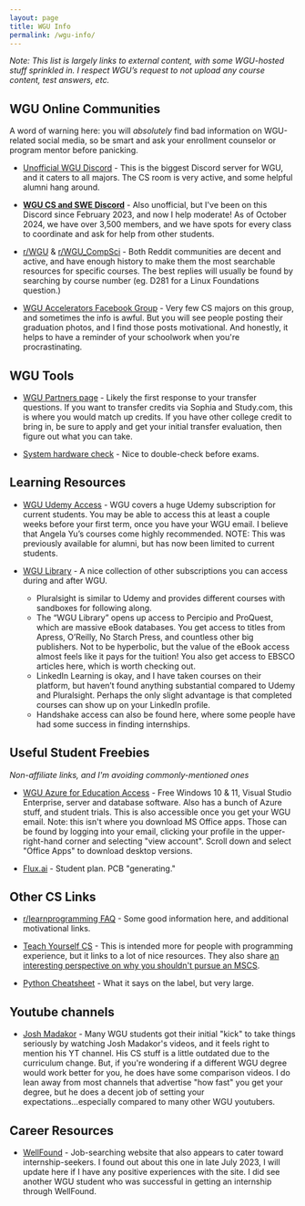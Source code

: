 ```yaml
---
layout: page
title: WGU Info
permalink: /wgu-info/
---
```


*Note: This list is largely links to external content, with some WGU-hosted stuff sprinkled in. I respect WGU’s request to not upload any course content, test answers, etc.*



## WGU Online Communities

A word of warning here: you will *absolutely* find bad information on WGU-related social media, so be smart and ask your enrollment counselor or program mentor before panicking. 

- [Unofficial WGU Discord](https://discord.gg/unwgu) - This is the biggest Discord server for WGU, and it caters to all majors. The CS room is very active, and some helpful alumni hang around. 

- **[WGU CS and SWE Discord](https://discord.gg/wgu)** - Also unofficial, but I've been on this Discord since February 2023, and now I help moderate! As of October 2024, we have over 3,500 members, and we have spots for every class to coordinate and ask for help from other students.

- [r/WGU](https://www.reddit.com/r/WGU/) & [r/WGU_CompSci](https://www.reddit.com/r/WGU_CompSci/) - Both Reddit communities are decent and active, and have enough history to make them the most searchable resources for specific courses. The best replies will usually be found by searching by course number (eg. D281 for a Linux Foundations question.)

- [WGU Accelerators Facebook Group](https://www.facebook.com/groups/WGUaccelerators/) - Very few CS majors on this group, and sometimes the info is awful. But you will see people posting their graduation photos, and I find those posts motivational. And honestly, it helps to have a reminder of your schoolwork when you're procrastinating.

## WGU Tools

- [WGU Partners page](https://partners.wgu.edu/Pages/partners.html) - Likely the first response to your transfer questions. If you want to transfer credits via Sophia and Study.com, this is where you would match up credits. If you have other college credit to bring in, be sure to apply and get your initial transfer evaluation, then figure out what you can take. 

- [System hardware check](http://systemcheck.wgu.edu/) - Nice to double-check before exams.


## Learning Resources

- [WGU Udemy Access](http://wgu.udemy.com/) - WGU covers a huge Udemy subscription for current students. You may be able to access this at least a couple weeks before your first term, once you have your WGU email. I believe that Angela Yu’s courses come highly recommended. NOTE: This was previously available for alumni, but has now been limited to current students.

- [WGU Library](https://www.wgu.edu/alumni/career-support/learning-resources.html) - A nice collection of other subscriptions you can access during and after WGU.
    - Pluralsight is similar to Udemy and provides different courses with sandboxes for following along. 
    - The “WGU Library” opens up access to Percipio and ProQuest, which are massive eBook databases. You get access to titles from Apress, O’Reilly, No Starch Press, and countless other big publishers. Not to be hyperbolic, but the value of the eBook access almost feels like it pays for the tuition! You also get access to EBSCO articles here, which is worth checking out.
    - LinkedIn Learning is okay, and I have taken courses on their platform, but haven’t found anything substantial compared to Udemy and Pluralsight. Perhaps the only slight advantage is that completed courses can show up on your LinkedIn profile.
    - Handshake access can also be found here, where some people have had some success in finding internships.

## Useful Student Freebies

*Non-affiliate links, and I'm avoiding commonly-mentioned ones*

- [WGU Azure for Education Access](https://azureforeducation.microsoft.com/devtools) - Free Windows 10 & 11, Visual Studio Enterprise, server and database software. Also has a bunch of Azure stuff, and student trials. This is also accessible once you get your WGU email.
Note: this isn't where you download MS Office apps. Those can be found by logging into your email, clicking your profile in the upper-right-hand corner and selecting "view account". Scroll down and select "Office Apps" to download desktop versions.

- [Flux.ai](https://docs.flux.ai/faq/pricing) - Student plan. PCB "generating."

## Other CS Links

- [r/learnprogramming FAQ](https://www.reddit.com/r/learnprogramming/wiki/faq#wiki_getting_started) - Some good information here, and additional motivational links.

- [Teach Yourself CS](https://teachyourselfcs.com/) - This is intended more for people with programming experience, but it links to a lot of nice resources. They also share [an interesting perspective on why you shouldn't pursue an MSCS](https://ozwrites.com/masters/). 

- [Python Cheatsheet](https://gto76.github.io/python-cheatsheet/) - What it says on the label, but very large.

## Youtube channels

- [Josh Madakor](https://www.youtube.com/c/JoshMadakor) - Many WGU students got their initial "kick" to take things seriously by watching Josh Madakor's videos, and it feels right to mention his YT channel. His CS stuff is a little outdated due to the curriculum change. But, if you're wondering if a different WGU degree would work better for you, he does have some comparison videos. I do lean away from most channels that advertise "how fast" you get your degree, but he does a decent job of setting your expectations...especially compared to many other WGU youtubers.

## Career Resources

- [WellFound](https://wellfound.com/) - Job-searching website that also appears to cater toward internship-seekers. I found out about this one in late July 2023, I will update here if I have any positive experiences with the site. I did see another WGU student who was successful in getting an internship through WellFound.
